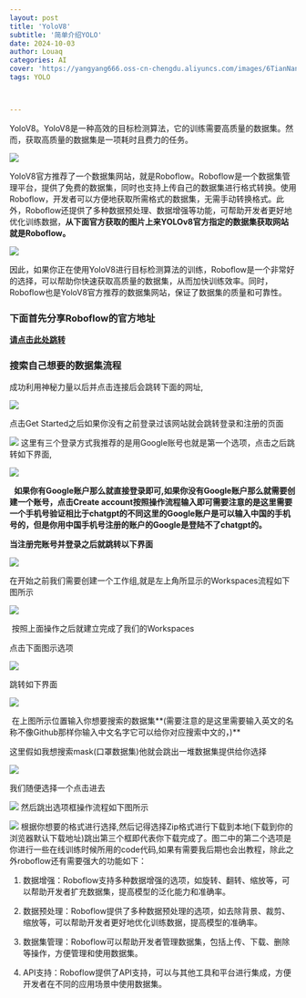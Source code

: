 ```yaml
---
layout: post
title: 'YoloV8'
subtitle: '简单介绍YOLO'
date: 2024-10-03
author: Louaq
categories: AI
cover: 'https://yangyang666.oss-cn-chengdu.aliyuncs.com/images/6TianNan3_4k_6e30c.jpg'
tags: YOLO



---
```




YoloV8。YoloV8是一种高效的目标检测算法，它的训练需要高质量的数据集。然而，获取高质量的数据集是一项耗时且费力的任务。

![](https://yangyang666.oss-cn-chengdu.aliyuncs.com/typoraImages/ad4f0d35d5a24785bdf9b5d0517be144.png)

YoloV8官方推荐了一个数据集网站，就是Roboflow。Roboflow是一个数据集管理平台，提供了免费的数据集，同时也支持上传自己的数据集进行格式转换。使用Roboflow，开发者可以方便地获取所需格式的数据集，无需手动转换格式。此外，Roboflow还提供了多种数据预处理、数据增强等功能，可帮助开发者更好地优化训练数据，**从下面官方获取的图片上来YOLOv8官方指定的数据集获取网站就是Roboflow。**

![](https://yangyang666.oss-cn-chengdu.aliyuncs.com/typoraImages/f1d1f09f485f423ba47df662c9c4f451.png)

因此，如果你正在使用YoloV8进行目标检测算法的训练，Roboflow是一个非常好的选择，可以帮助你快速获取高质量的数据集，从而加快训练效率。同时，Roboflow也是YoloV8官方推荐的数据集网站，保证了数据集的质量和可靠性。

### **下面首先分享Roboflow的官方地址**

**[请点击此处跳转](https://roboflow.com/ "请点击此处跳转")**

### 搜索自己想要的数据集流程

成功利用神秘力量以后并点击连接后会跳转下面的网址,

![](https://yangyang666.oss-cn-chengdu.aliyuncs.com/typoraImages/2330ab877e144be58a4264f69457bce1.png)

点击Get Started之后如果你没有之前登录过该网站就会跳转登录和注册的页面

![](https://img-blog.csdnimg.cn/a054b6098518427d8ecb840d46f7cf63.png) 这里有三个登录方式我推荐的是用Google账号也就是第一个选项，点击之后跳转如下界面,

![](https://yangyang666.oss-cn-chengdu.aliyuncs.com/typoraImages/83af5512f3b048189a971c3ca94e4bed.png)

  **如果你有Google账户那么就直接登录即可,如果你没有Google账户那么就需要创建一个账号，点击Create account按照操作流程输入即可需要注意的是这里需要一个手机号验证相比于chatgpt的不同这里的Google账户是可以输入中国的手机号的，但是你用中国手机号注册的账户的Google是登陆不了chatgpt的。**

**当注册完账号并登录之后就跳转以下界面**

![](https://yangyang666.oss-cn-chengdu.aliyuncs.com/typoraImages/4116ba4cba7a43feaa3ae597e950bf19.png)

在开始之前我们需要创建一个工作组,就是左上角所显示的Workspaces流程如下图所示 

![](https://yangyang666.oss-cn-chengdu.aliyuncs.com/typoraImages/18f99ea2585240a68a9be1f457693ef3.png)

 按照上面操作之后就建立完成了我们的Workspaces

点击下面图示选项

![](https://yangyang666.oss-cn-chengdu.aliyuncs.com/typoraImages/725df3223aaf49aa8f065a60aca9db97.png)

跳转如下界面

![](https://yangyang666.oss-cn-chengdu.aliyuncs.com/typoraImages/5b62b21f8616430088b28f006e8ff810.png)

 在上图所示位置输入你想要搜索的数据集**(需要注意的是这里需要输入英文的名称不像Github那样你输入中文名字它可以给你对应搜索中文的，)** 

这里假如我想搜索mask(口罩数据集)他就会跳出一堆数据集提供给你选择

![](https://yangyang666.oss-cn-chengdu.aliyuncs.com/typoraImages/f9b8fb22d99a48b99393ee39f6eed8a8.png)

我们随便选择一个点击进去

![](https://yangyang666.oss-cn-chengdu.aliyuncs.com/typoraImages/d39aeb842f7f47f5a3e411b62f1727cd.png) 然后跳出选项框操作流程如下图所示

![](https://yangyang666.oss-cn-chengdu.aliyuncs.com/typoraImages/682b82d399054b718f8e0a5c0ca0ac7c.png) 根据你想要的格式进行选择,然后记得选择Zip格式进行下载到本地(下载到你的浏览器默认下载地址)跳出第三个框即代表你下载完成了。图二中的第二个选项是你进行一些在线训练时候所用的code代码,如果有需要我后期也会出教程，除此之外roboflow还有需要强大的功能如下：

1.  数据增强：Roboflow支持多种数据增强的选项，如旋转、翻转、缩放等，可以帮助开发者扩充数据集，提高模型的泛化能力和准确率。
    
2.  数据预处理：Roboflow提供了多种数据预处理的选项，如去除背景、裁剪、缩放等，可以帮助开发者更好地优化训练数据，提高模型的准确率。
    
3.  数据集管理：Roboflow可以帮助开发者管理数据集，包括上传、下载、删除等操作，方便管理和使用数据集。
    
4.  API支持：Roboflow提供了API支持，可以与其他工具和平台进行集成，方便开发者在不同的应用场景中使用数据集。
    

